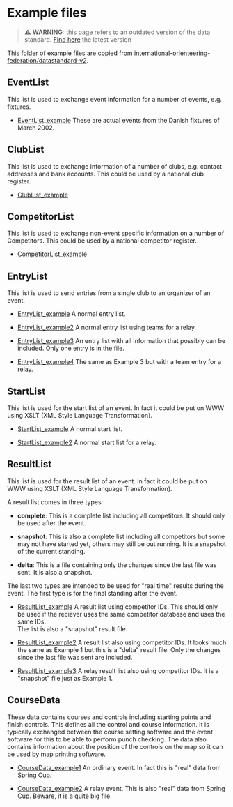 # Example files

> ⚠️ **WARNING:** this page refers to an outdated version of the data standard. [Find here](https://github.com/international-orienteering-federation/datastandard-v3) the latest version

This folder of example files are copied from
[international-orienteering-federation/datastandard-v2](https://github.com/international-orienteering-federation/datastandard-v2/tree/master/examples).

## EventList

This list is used to exchange event information for a number of
events, e.g. fixtures.

* [EventList_example](EventList_example.xml)
These are actual events from the Danish fixtures of March 2002.

## ClubList

This list is used to exchange information of a number of clubs,
e.g. contact addresses and bank accounts. This could be used by a
national club register.

* [ClubList_example](ClubList_example.xml)

## CompetitorList

This list is used to exchange non-event specific information on a
number of Competitors. This could be used by a national competitor
register.

* [CompetitorList_example](CompetitorList_example.xml)

## EntryList

This list is used to send entries from a single club to an organizer
of an event.

* [EntryList_example](EntryList_example.xml) A normal entry list.

* [EntryList_example2](EntryList_example2.xml) A normal entry list using teams for a relay.

* [EntryList_example3](EntryList_example3.xml) An entry list with all information that possibly can be included. Only
one entry is in the file.

* [EntryList_example4](EntryList_example4.xml) The same as Example 3 but with a team entry for a relay.

## StartList

This list is used for the start list of an event. In fact it could be
put on WWW using XSLT (XML Style Language Transformation).

* [StartList_example](EntryList_example4.xml) A normal start list.

* [StartList_example2](EntryList_example4.xml) A normal start list for a relay.

## ResultList

This list is used for the result list of an event. In fact it could be
put on WWW using XSLT (XML Style Language Transformation).
<p>

A result list comes in three types:

* **complete**: This is a complete list including all competitors. It should only
be used after the event.

* **snapshot**: This is also a complete list including all competitors but some
may not have started yet, others may still be out running. It is a
snapshot of the current standing.

* **delta**: This is a file containing only the changes since the last file was
sent. It is also a snapshot.

The last two types are intended to be used for "real time" results
during the event. The first type is for the final standing after the
event.


* [ResultList_example](ResultList_example.xml) A result list using competitor IDs. This should only be used if the
reciever uses the same competitor database and uses the same IDs.<br>
The list is also a "snapshot" result file.

* [ResultList_example2](ResultList_example2.xml) A result list also using competitor IDs. It looks much the same as
Example 1 but this is a "delta" result file. Only the changes since
the last file was sent are included.

* [ResultList_example3](ResultList_example3.xml) A relay result list also using competitor IDs. It is a "snapshot" file
just as Example 1.

## CourseData

These data contains courses and controls including starting points and
finish controls. This defines all the control and course
information. It is typically exchanged between the course setting
software and the event software for this to be able to perform punch
checking. The data also contains information about the position of the
controls on the map so it can be used by map printing software.

* [CourseData_example1](CourseData_example1.xml) An ordinary event. In fact this is "real" data from Spring Cup.

* [CourseData_example2](CourseData_example2.xml) A relay event. This is also "real" data from Spring Cup. Beware, it is a quite big file.
